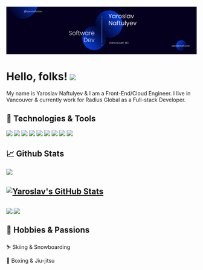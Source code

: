 [![Header](./Banner.png "Header")](http://www.yaroslavnaft.com/)


# Hello, folks! <img src="https://raw.githubusercontent.com/MartinHeinz/MartinHeinz/master/wave.gif" width="30px">

My name is Yaroslav Naftulyev & I am a Front-End/Cloud Engineer. I live in Vancouver & currently work for Radius Global as a Full-stack Developer.


## 🧰 Technologies & Tools

![](https://img.shields.io/badge/Framework-React-informational?style=flat&logo=<LOGO_NAME>&logoColor=white&color=blue) ![](https://img.shields.io/badge/Framework-Express-informational?style=flat&logo=<LOGO_NAME>&logoColor=white&color=blue) ![](https://img.shields.io/badge/Language-Javascript-informational?style=flat&logo=<LOGO_NAME>&logoColor=white&color=blue) ![](https://img.shields.io/badge/Cloud-AWS-informational?style=flat&logo=<LOGO_NAME>&logoColor=white&color=blue) 
 ![](https://img.shields.io/badge/Libraries-Tailwind-informational?style=flat&logo=<LOGO_NAME>&logoColor=white&color=blue) ![](https://img.shields.io/badge/Cloud-AWS-informational?style=flat&logo=<LOGO_NAME>&logoColor=white&color=blue) ![](https://img.shields.io/badge/Databases-MySQL-informational?style=flat&logo=<LOGO_NAME>&logoColor=white&color=blue) ![](https://img.shields.io/badge/Databases-DynamoDB-informational?style=flat&logo=<LOGO_NAME>&logoColor=white&color=blue) ![](https://img.shields.io/badge/Databases-MongoDB-informational?style=flat&logo=<LOGO_NAME>&logoColor=white&color=blue)


## 📈 Github Stats

<a href="https://github.com/Yaroslav-Naft/Yaroslav-Naft">
  <img align="center" src="https://github-readme-stats.vercel.app/api/top-langs/?username=Yaroslav-Naft&theme=blueberry&langs_count=3" />
</a> 

## <a href="https://github.com/Yaroslav-Naft/Yaroslav-Naft">
##  <img align="center" src="https://github-readme-stats.vercel.app/api?username=Yaroslav-Naft&show_icons=true&line_height=27&count_private=true&theme=blueberry" alt="Yaroslav's GitHub Stats" />
## </a> 

<a href="https://github.com/Yaroslav-Naft/CrossTrails-Dating">
    <img align="center" src="https://github-readme-stats.vercel.app/api/pin/?username=Yaroslav-Naft&repo=CrossTrails-Dating&theme=blueberry" /> 
</a> 

<a href="https://github.com/Yaroslav-Naft/industry-project-agilitek-frontend">
    <img align="center" src="https://github-readme-stats.vercel.app/api/pin/?username=Yaroslav-Naft&repo=industry-project-agilitek-frontend&theme=blueberry" />
</a> 



## 🗻 Hobbies & Passions

⛷️ Skiing & Snowboarding

🥊 Boxing & Jiu-jitsu


